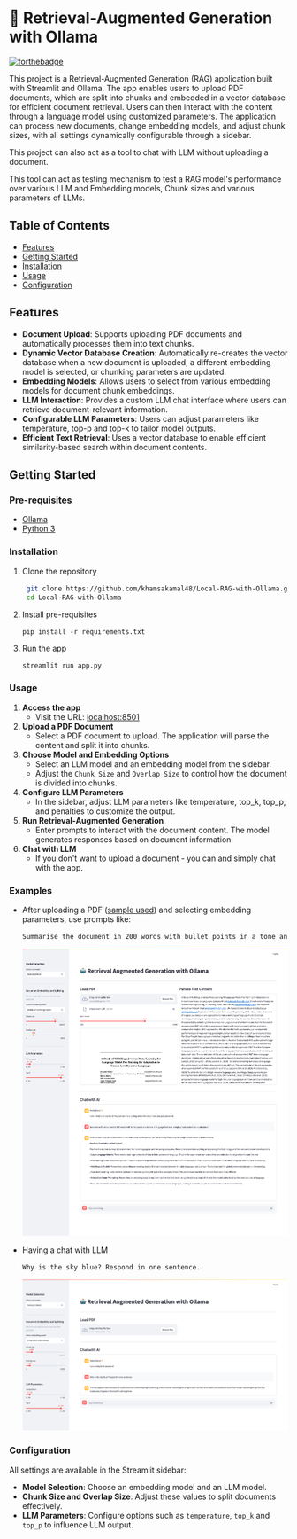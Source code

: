 # 🤖 Retrieval-Augmented Generation with Ollama

[![forthebadge](https://forthebadge.com/images/badges/uses-python.svg)](https://forthebadge.com)

This project is a Retrieval-Augmented Generation (RAG) application built with Streamlit and Ollama. The app enables users to upload PDF documents, which are split into chunks and embedded in a vector database for efficient document retrieval. Users can then interact with the content through a language model using customized parameters. The application can process new documents, change embedding models, and adjust chunk sizes, with all settings dynamically configurable through a sidebar.

This project can also act as a tool to chat with LLM without uploading a document.

This tool can act as testing mechanism to test a RAG model's performance over various LLM and Embedding models, Chunk sizes and various parameters of LLMs. 

## Table of Contents

- [Features](#features)
- [Getting Started](#getting-started)
- [Installation](#installation)
- [Usage](#usage)
- [Configuration](#configuration)

## Features

- **Document Upload**: Supports uploading PDF documents and automatically processes them into text chunks.
- **Dynamic Vector Database Creation**: Automatically re-creates the vector database when a new document is uploaded, a different embedding model is selected, or chunking parameters are updated.
- **Embedding Models**: Allows users to select from various embedding models for document chunk embeddings.
- **LLM Interaction**: Provides a custom LLM chat interface where users can retrieve document-relevant information.
- **Configurable LLM Parameters**: Users can adjust parameters like temperature, top-p and top-k to tailor model outputs.
- **Efficient Text Retrieval**: Uses a vector database to enable efficient similarity-based search within document contents.

## Getting Started

### Pre-requisites
- [Ollama](https://ollama.com)
- [Python 3](https://www.python.org/downloads/)

### Installation
1. Clone the repository
    ```bash
     git clone https://github.com/khamsakamal48/Local-RAG-with-Ollama.git
     cd Local-RAG-with-Ollama
    ```
2. Install pre-requisites
    ```shell
    pip install -r requirements.txt
    ```
3. Run the app
    ```shell
    streamlit run app.py
    ```

### Usage
1. **Access the app**
   - Visit the URL: [localhost:8501]()
2. **Upload a PDF Document**
   - Select a PDF document to upload. The application will parse the content and split it into chunks.
3. **Choose Model and Embedding Options**
   - Select an LLM model and an embedding model from the sidebar. 
   - Adjust the `Chunk Size` and `Overlap Size` to control how the document is divided into chunks.
4. **Configure LLM Parameters**
   - In the sidebar, adjust LLM parameters like temperature, top_k, top_p, and penalties to customize the output.
5. **Run Retrieval-Augmented Generation**
   - Enter prompts to interact with the document content. The model generates responses based on document information.
6. **Chat with LLM**
   - If you don't want to upload a document - you can and simply chat with the app.

### Examples
- After uploading a PDF ([sample used](https://www.cse.iitb.ac.in/~pb/papers/mts23-maml.pdf)) and selecting embedding parameters, use prompts like:
  ```css
  Summarise the document in 200 words with bullet points in a tone and language that even a high school student can understand.
  ```
  ![](/Screenshots/RAG%20Usage.png)

- Having a chat with LLM
   ```css
   Why is the sky blue? Respond in one sentence.
   ```
  ![](Screenshots/LLM%20Usage.png)

### Configuration
All settings are available in the Streamlit sidebar:

- **Model Selection**: Choose an embedding model and an LLM model.
- **Chunk Size and Overlap Size**: Adjust these values to split documents effectively.
- **LLM Parameters**: Configure options such as `temperature`, `top_k` and `top_p` to influence LLM output.
